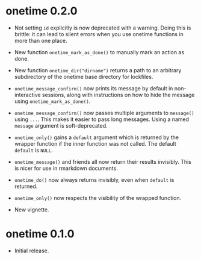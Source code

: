 # onetime 0.2.0

* Not setting `id` explicitly is now deprecated with a warning. Doing this
  is brittle: it can lead to silent errors when you use onetime functions 
  in more than one place.
  
* New function `onetime_mark_as_done()` to manually mark an action as done.

* New function `onetime_dir("dirname")` returns a path to an arbitrary 
  subdirectory of the onetime base directory for lockfiles.

* `onetime_message_confirm()` now prints its message by default in 
  non-interactive sessions, along with instructions on how to hide the message 
  using `onetime_mark_as_done()`.
  
* `onetime_message_confirm()` now passes multiple arguments to `message()` 
  using `...`. This makes it easier to pass long messages.
  Using a named `message` argument is soft-deprecated.

* `onetime_only()` gains a `default` argument which is returned by the
  wrapper function if the inner function was not called. The default `default`
  is `NULL`.

* `onetime_message()` and friends all now return their results invisibly. This 
  is nicer for use in rmarkdown documents.
  
* `onetime_do()` now always returns invisibly, even when `default` is returned.

* `onetime_only()` now respects the visibility of the wrapped function.

* New vignette.
  
# onetime 0.1.0

* Initial release.
